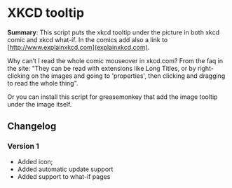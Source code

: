 XKCD tooltip
============

**Summary**: This script puts the xkcd tooltip under the picture in
both xkcd comic and xkcd what-if. In the comics add also a link to
[http://www.explainxkcd.com](explainxkcd.com).

Why can’t I read the whole comic mouseover in xkcd.com?
From the faq in the site: "They can be read with extensions like Long
Titles, or by right-clicking on the images and going to 'properties',
then clicking and dragging to read the whole thing".

Or you can install this script for greasemonkey that add the image
tooltip under the image itself.

## Changelog

### Version 1
- Added icon;
- Added automatic update support
- Added support to what-if pages
